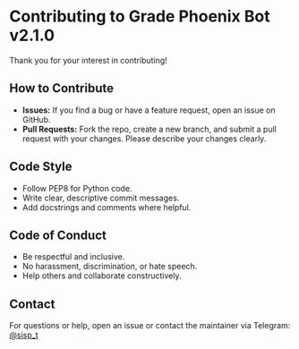 # Contributing to Grade Phoenix Bot v2.1.0

Thank you for your interest in contributing!

## How to Contribute
- **Issues:** If you find a bug or have a feature request, open an issue on GitHub.
- **Pull Requests:** Fork the repo, create a new branch, and submit a pull request with your changes. Please describe your changes clearly.

## Code Style
- Follow PEP8 for Python code.
- Write clear, descriptive commit messages.
- Add docstrings and comments where helpful.

## Code of Conduct
- Be respectful and inclusive.
- No harassment, discrimination, or hate speech.
- Help others and collaborate constructively.

## Contact
For questions or help, open an issue or contact the maintainer via Telegram: [@sisp_t](https://t.me/sisp_t) 